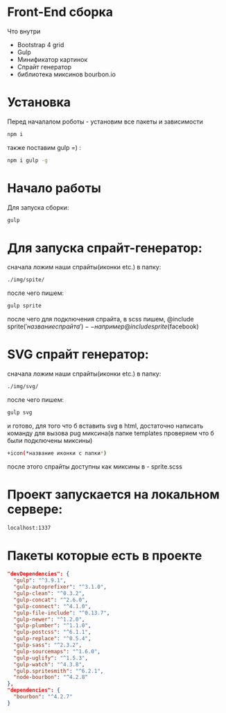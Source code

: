 # Front-End сборка
Что внутри
<ul>
  <li>Bootstrap 4 grid</li>
  <li>Gulp</li>
  <li>Минификатор картинок</li>
  <li>Спрайт генератор</li>
  <li>библиотека миксинов bourbon.io</li>
</ul>

# Установка
Перед началалом роботы - установим все пакеты и зависимости

```bash
npm i
```

также поставим gulp =) :
```bash
npm i gulp -g
```

# Начало работы


Для запуска сборки:
```bash
gulp
```

# Для запуска спрайт-генератор:

сначала ложим наши спрайты(иконки etc.) в папку:

```bash
./img/spite/
```

после чего пишем:
```bash
gulp sprite
```

после чего для подключения спрайта, в scss пишем, @include sprite($'название спрайта') -- например @include sprite($facebook)

# SVG спрайт генератор:

сначала ложим наши спрайты(иконки etc.) в папку:

```bash
./img/svg/
```

после чего пишем:
```bash
gulp svg
```

и готово, для того что б вставить svg в html, достаточно написать команду для вызова pug миксина(в папке templates проверяем что б были подключены миксины)

```bash
+icon(*название иконки с папки*)
```

после этого спрайты доступны как миксины в - sprite.scss

# Проект запускается на локальном сервере:

```bash
localhost:1337
```

# Пакеты которые есть в проекте

```json
"devDependencies": {
  "gulp": "^3.9.1",
  "gulp-autoprefixer": "^3.1.0",
  "gulp-clean": "^0.3.2",
  "gulp-concat": "^2.6.0",
  "gulp-connect": "^4.1.0",
  "gulp-file-include": "^0.13.7",
  "gulp-newer": "^1.2.0",
  "gulp-plumber": "^1.1.0",
  "gulp-postcss": "^6.1.1",
  "gulp-replace": "^0.5.4",
  "gulp-sass": "^2.3.2",
  "gulp-sourcemaps": "^1.6.0",
  "gulp-uglify": "^1.5.3",
  "gulp-watch": "^4.3.8",
  "gulp.spritesmith": "^6.2.1",
  "node-bourbon": "^4.2.8"
},
"dependencies": {
  "bourbon": "^4.2.7"
}
```
